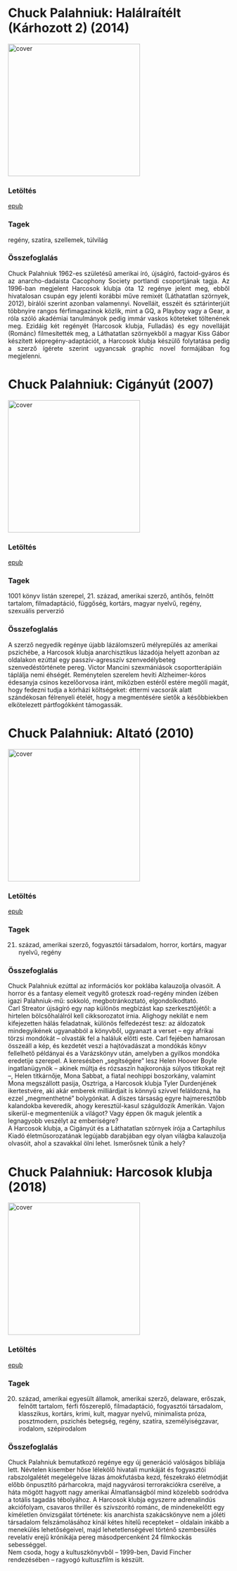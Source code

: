# <a name="id_1600">Chuck Palahniuk: Halálraítélt (Kárhozott 2) (2014)</a>
<img src="https://github.com/BercziSandor/calibre_lib/raw/main/Chuck%20Palahniuk/Halalraitelt%20%281600%29/cover.jpg" alt="cover" width="300"/>

### Letöltés
[epub](https://github.com/BercziSandor/calibre_lib/raw/main/Chuck%20Palahniuk/Halalraitelt%20%281600%29/Halalraitelt%20-%20Chuck%20Palahniuk.epub)

### Tagek
regény, szatíra, szellemek, túlvilág

### Összefoglalás
<div>
<p align="justify">Chuck Palahniuk 1962-es születésű amerikai író, újságíró, factoid-gyáros és az anarcho-dadaista Cacophony Society portlandi csoportjának tagja. Az 1996-ban megjelent Harcosok klubja óta 12 regénye jelent meg, ebből hivatalosan csupán egy jelenti korábbi műve remixét (Láthatatlan szörnyek, 2012), bírálói szerint azonban valamennyi. Novelláit, esszéit és sztárinterjúit többnyire rangos férfimagazinok közlik, mint a GQ, a Playboy vagy a Gear, a róla szóló akadémiai tanulmányok pedig immár vaskos köteteket töltenének meg. Ezidáig két regényét (Harcosok klubja, Fulladás) és egy novelláját (Románc) filmesítették meg, a Láthatatlan szörnyekből a magyar Kiss Gábor készített képregény-adaptációt, a Harcosok klubja készülő folytatása pedig a szerző ígérete szerint ugyancsak graphic novel formájában fog megjelenni.</p></div>


# <a name="id_662">Chuck Palahniuk: Cigányút (2007)</a>
<img src="https://github.com/BercziSandor/calibre_lib/raw/main/Chuck%20Palahniuk/Ciganyut%20%28662%29/cover.jpg" alt="cover" width="300"/>

### Letöltés
[epub](https://github.com/BercziSandor/calibre_lib/raw/main/Chuck%20Palahniuk/Ciganyut%20%28662%29/Ciganyut%20-%20Chuck%20Palahniuk.epub)

### Tagek
1001 könyv listán szerepel, 21. század, amerikai szerző, antihős, felnőtt tartalom, filmadaptáció, függőség, kortárs, magyar nyelvű, regény, szexuális perverzió

### Összefoglalás
<div>
<p>A szerző negyedik regénye újabb lázálomszerű mélyrepülés az amerikai pszichébe, a Harcosok klubja anarchisztikus lázadója helyett azonban az oldalakon ezúttal egy passzív-agresszív szenvedélybeteg szenvedéstörténete pereg. Victor Mancini szexmániások csoportterápiáin táplálja nemi éhségét. Reménytelen szerelem hevíti Alzheimer-kóros édesanyja csinos kezelőorvosa iránt, miközben estéről estére megöli magát, hogy fedezni tudja a kórházi költségeket: éttermi vacsorák alatt szándékosan félrenyeli ételét, hogy a megmentésére sietők a későbbiekben elkötelezett pártfogókként támogassák.</p></div>


# <a name="id_663">Chuck Palahniuk: Altató (2010)</a>
<img src="https://github.com/BercziSandor/calibre_lib/raw/main/Chuck%20Palahniuk/Altato%20%28663%29/cover.jpg" alt="cover" width="300"/>

### Letöltés
[epub](https://github.com/BercziSandor/calibre_lib/raw/main/Chuck%20Palahniuk/Altato%20%28663%29/Altato%20-%20Chuck%20Palahniuk.epub)

### Tagek
21. század, amerikai szerző, fogyasztói társadalom, horror, kortárs, magyar nyelvű, regény

### Összefoglalás
<div>
<p>Chuck ​Palahniuk ezúttal az információs kor poklába kalauzolja olvasóit. A horror és a fantasy elemeit vegyítő groteszk road-regény minden ízében igazi Palahniuk-mű: sokkoló, megbotránkoztató, elgondolkodtató.<br>Carl Streator újságíró egy nap különös megbízást kap szerkesztőjétől: a hirtelen bölcsőhalálról kell cikksorozatot írnia. Alighogy nekilát e nem kifejezetten hálás feladatnak, különös felfedezést tesz: az áldozatok mindegyikének ugyanabból a könyvből, ugyanazt a verset – egy afrikai törzsi mondókát – olvasták fel a haláluk előtti este. Carl fejében hamarosan összeáll a kép, és kezdetét veszi a hajtóvadászat a mondókás könyv fellelhető példányai és a Varázskönyv után, amelyben a gyilkos mondóka eredetije szerepel. A keresésben „segítségére” lesz Helen Hoover Boyle ingatlanügynök – akinek múltja és rózsaszín hajkoronája súlyos titkokat rejt –, Helen titkárnője, Mona Sabbat, a fiatal neohippi boszorkány, valamint Mona megszállott pasija, Osztriga, a Harcosok klubja Tyler Durdenjének ikertestvére, aki akár emberek milliárdjait is könnyű szívvel feláldozná, ha ezzel „megmenthetné” bolygónkat. A díszes társaság egyre hajmeresztőbb kalandokba keveredik, ahogy keresztül-kasul száguldozik Amerikán. Vajon sikerül-e megmenteniük a világot? Vagy éppen ők maguk jelentik a legnagyobb veszélyt az emberiségre?<br>A Harcosok klubja, a Cigányút és a Láthatatlan szörnyek írója a Cartaphilus Kiadó életműsorozatának legújabb darabjában egy olyan világba kalauzolja olvasóit, ahol a szavakkal ölni lehet. Ismerősnek tűnik a hely?</p></div>


# <a name="id_660">Chuck Palahniuk: Harcosok klubja (2018)</a>
<img src="https://github.com/BercziSandor/calibre_lib/raw/main/Chuck%20Palahniuk/Harcosok%20klubja%20%28660%29/cover.jpg" alt="cover" width="300"/>

### Letöltés
[epub](https://github.com/BercziSandor/calibre_lib/raw/main/Chuck%20Palahniuk/Harcosok%20klubja%20%28660%29/Harcosok%20klubja%20-%20Chuck%20Palahniuk.epub)

### Tagek
20. század, amerikai egyesült államok, amerikai szerző, delaware, erőszak, felnőtt tartalom, férfi főszereplő, filmadaptáció, fogyasztói társadalom, klasszikus, kortárs, krimi, kult, magyar nyelvű, minimalista próza, posztmodern, pszichés betegség, regény, szatíra, személyiségzavar, irodalom, szépirodalom

### Összefoglalás
<div>
<p>Chuck Palahniuk bemutatkozó regénye egy új generáció valóságos bibliája lett. Névtelen kisember hőse lélekölő hivatali munkáját és fogyasztói rabszolgalétét megelégelve lázas ámokfutásba kezd, fészekrakó életmódját előbb önpusztító párharcokra, majd nagyvárosi terrorakciókra cserélve, a háta mögött hagyott nagy amerikai Álmatlanságból mind közelebb sodródva a totális tagadás tébolyához. A Harcosok klubja egyszerre adrenalindús akciófolyam, csavaros thriller és szívszorító románc, de mindenekelőtt egy kíméletlen önvizsgálat története: kis anarchista szakácskönyve nem a jóléti társadalom felszámolásához kínál kétes hitelű recepteket – oldalain inkább a menekülés lehetőségeivel, majd lehetetlenségével történő szembesülés revelatív erejű krónikája pereg másodpercenként 24 filmkockás sebességgel.<br>Nem csoda, hogy a kultuszkönyvből – 1999-ben, David Fincher rendezésében – ragyogó kultuszfilm is készült.</p></div>


